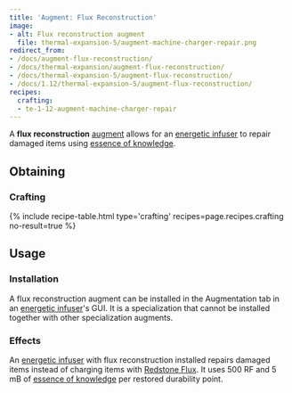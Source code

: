 ```yaml
---
title: 'Augment: Flux Reconstruction'
image:
- alt: Flux reconstruction augment
  file: thermal-expansion-5/augment-machine-charger-repair.png
redirect_from:
- /docs/augment-flux-reconstruction/
- /docs/thermal-expansion/augment-flux-reconstruction/
- /docs/thermal-expansion-5/augment-flux-reconstruction/
- /docs/1.12/thermal-expansion-5/augment-flux-reconstruction/
recipes:
  crafting:
  - te-1-12-augment-machine-charger-repair
---
```


A **flux reconstruction** [augment](../augments/) allows for an [energetic
infuser](../energetic-infuser/) to repair damaged items using [essence of
knowledge](../../thermal-foundation/essence-of-knowledge/).


Obtaining
---------

### Crafting
{% include recipe-table.html type='crafting' recipes=page.recipes.crafting no-result=true %}


Usage
-----

### Installation
A flux reconstruction augment can be installed in the Augmentation tab in an
[energetic infuser](../energetic-infuser/)'s GUI. It is a specialization that
cannot be installed together with other specialization augments.

### Effects
An [energetic infuser](../energetic-infuser/) with flux reconstruction
installed repairs damaged items instead of charging items with [Redstone
Flux](/docs/redstone-flux/). It uses 500 RF and 5 mB of [essence of
knowledge](../../thermal-foundation/essence-of-knowledge/) per restored durability point.
